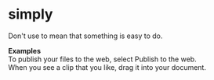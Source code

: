 # simply

Don't use to mean that something is easy to do. 

**Examples**  
To publish your files to the web, select Publish to the web.  
When you see a clip that you like, drag it into your document.  
